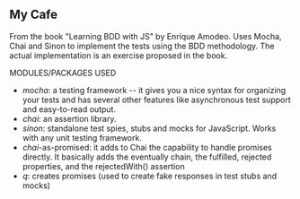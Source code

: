 ## My Cafe

From the book "Learning BDD with JS" by Enrique Amodeo. Uses Mocha, Chai and Sinon to implement the tests using the BDD methodology. The actual implementation is an exercise proposed in the book.

MODULES/PACKAGES USED

* *mocha*: a testing framework -- it gives you a nice syntax for organizing your tests and has several other features like asynchronous test support and easy-to-read output. 
* *chai*: an assertion library.
* *sinon*: standalone test spies, stubs and mocks for JavaScript. Works with any unit testing framework.
* *chai*-as-promised: it adds to Chai the capability to handle promises directly. It basically adds the eventually chain, the fulfilled, rejected properties, and the rejectedWith() assertion
* *q*: creates promises (used to create fake responses in test stubs and mocks)

